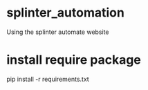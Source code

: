# splinter_automation
Using the splinter automate website

# install require package
pip install -r requirements.txt
